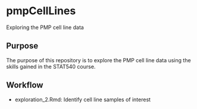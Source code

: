 # pmpCellLines
Exploring the PMP cell line data

## Purpose
The purpose of this repository is to explore the PMP cell line data using the skills gained in the STAT540 course.

## Workflow
* exploration_2.Rmd: Identify cell line samples of interest
